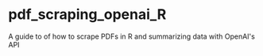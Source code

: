 # pdf_scraping_openai_R
A guide to of how to scrape PDFs in R and summarizing data with OpenAI's API
